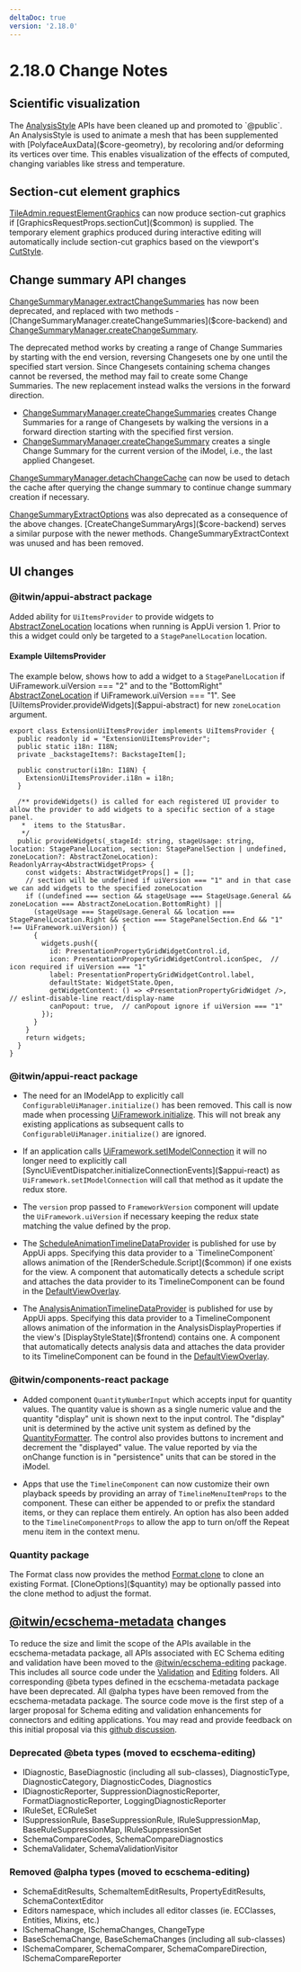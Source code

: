 ```yaml
---
deltaDoc: true
version: '2.18.0'
---
```

# 2.18.0 Change Notes

## Scientific visualization

The [AnalysisStyle]($common) APIs have been cleaned up and promoted to `@public`. An AnalysisStyle is used to animate a mesh that has been supplemented with [PolyfaceAuxData]($core-geometry), by recoloring and/or deforming its vertices over time. This enables visualization of the effects of computed, changing variables like stress and temperature.

## Section-cut element graphics

[TileAdmin.requestElementGraphics]($frontend) can now produce section-cut graphics if [GraphicsRequestProps.sectionCut]($common) is supplied. The temporary element graphics produced during interactive editing will automatically include section-cut graphics based on the viewport's [CutStyle]($common).

## Change summary API changes

[ChangeSummaryManager.extractChangeSummaries]($core-backend) has now been deprecated, and replaced with two methods - [ChangeSummaryManager.createChangeSummaries]($core-backend) and [ChangeSummaryManager.createChangeSummary]($core-backend).

The deprecated method works by creating a range of Change Summaries by starting with the end version, reversing Changesets one by one until the specified start version. Since Changesets containing schema changes cannot be reversed, the method may fail to create some Change Summaries. The new replacement instead walks the versions in the forward direction.

- [ChangeSummaryManager.createChangeSummaries]($core-backend) creates Change Summaries for a range of Changesets by walking the versions in a forward direction starting with the specified first version.
- [ChangeSummaryManager.createChangeSummary]($core-backend) creates a single Change Summary for the current version of the iModel, i.e., the last applied Changeset.

[ChangeSummaryManager.detachChangeCache]($core-backend)  can now be used to detach the cache after querying the change summary to continue change summary creation if necessary.

[ChangeSummaryExtractOptions]($core-backend) was also deprecated as a consequence of the above changes. [CreateChangeSummaryArgs]($core-backend) serves a similar purpose with the newer methods.
ChangeSummaryExtractContext was unused and has been removed.

## UI changes

### @itwin/appui-abstract package

Added ability for `UiItemsProvider` to provide widgets to [AbstractZoneLocation]($appui-abstract) locations when running is AppUi version 1. Prior to this a widget could only be targeted to a `StagePanelLocation` location.

#### Example UiItemsProvider

The example below, shows how to add a widget to a `StagePanelLocation` if UiFramework.uiVersion === "2" and to the "BottomRight" [AbstractZoneLocation]($appui-abstract) if UiFramework.uiVersion === "1".  See [UiItemsProvider.provideWidgets]($appui-abstract) for new `zoneLocation` argument.

```tsx
export class ExtensionUiItemsProvider implements UiItemsProvider {
  public readonly id = "ExtensionUiItemsProvider";
  public static i18n: I18N;
  private _backstageItems?: BackstageItem[];

  public constructor(i18n: I18N) {
    ExtensionUiItemsProvider.i18n = i18n;
  }

  /** provideWidgets() is called for each registered UI provider to allow the provider to add widgets to a specific section of a stage panel.
   *  items to the StatusBar.
   */
  public provideWidgets(_stageId: string, stageUsage: string, location: StagePanelLocation, section: StagePanelSection | undefined, zoneLocation?: AbstractZoneLocation): ReadonlyArray<AbstractWidgetProps> {
    const widgets: AbstractWidgetProps[] = [];
    // section will be undefined if uiVersion === "1" and in that case we can add widgets to the specified zoneLocation
    if ((undefined === section && stageUsage === StageUsage.General && zoneLocation === AbstractZoneLocation.BottomRight) ||
      (stageUsage === StageUsage.General && location === StagePanelLocation.Right && section === StagePanelSection.End && "1" !== UiFramework.uiVersion)) {
      {
        widgets.push({
          id: PresentationPropertyGridWidgetControl.id,
          icon: PresentationPropertyGridWidgetControl.iconSpec,  // icon required if uiVersion === "1"
          label: PresentationPropertyGridWidgetControl.label,
          defaultState: WidgetState.Open,
          getWidgetContent: () => <PresentationPropertyGridWidget />, // eslint-disable-line react/display-name
          canPopout: true,  // canPopout ignore if uiVersion === "1"
        });
      }
    }
    return widgets;
  }
}
```

### @itwin/appui-react package

- The need for an IModelApp to explicitly call `ConfigurableUiManager.initialize()` has been removed. This call is now made when processing [UiFramework.initialize]($appui-react). This will not break any existing applications as subsequent calls to `ConfigurableUiManager.initialize()` are ignored.

- If an application calls [UiFramework.setIModelConnection]($appui-react) it will no longer need to explicitly call [SyncUiEventDispatcher.initializeConnectionEvents]($appui-react) as `UiFramework.setIModelConnection` will call that method as it update the redux store.

- The `version` prop passed to `FrameworkVersion` component will update the `UiFramework.uiVersion` if necessary keeping the redux state matching the value defined by the prop.

- The [ScheduleAnimationTimelineDataProvider]($appui-react) is published for use by AppUi apps. Specifying this data provider to a `TimelineComponent` allows animation of the [RenderSchedule.Script]($common) if one exists for the view. A component that automatically detects a schedule script and attaches the data provider to its TimelineComponent can be found in the [DefaultViewOverlay]($appui-react).

- The [AnalysisAnimationTimelineDataProvider]($appui-react) is published for use by AppUi apps. Specifying this data provider to a TimelineComponent allows animation of the information in the AnalysisDisplayProperties if the view's [DisplayStyleState]($frontend) contains one. A component that automatically detects analysis data and attaches the data provider to its TimelineComponent can be found in the [DefaultViewOverlay]($appui-react).

### @itwin/components-react package

- Added component `QuantityNumberInput` which accepts input for quantity values. The quantity value is shown as a single numeric value and the quantity "display" unit is shown next to the input control. The "display" unit is determined by the active unit system as defined by the [QuantityFormatter]($frontend). The control also provides buttons to increment and decrement the "displayed" value. The value reported by via the onChange function is in "persistence" units that can be stored in the iModel.

- Apps that use the `TimelineComponent` can now customize their own playback speeds by providing an array of `TimelineMenuItemProps` to the component. These can either be appended to or prefix the standard items, or they can replace them entirely. An option has also been added to the `TimelineComponentProps` to allow the app to turn on/off the Repeat menu item in the context menu.

### Quantity package

The Format class now provides the method [Format.clone]($quantity) to clone an existing Format. [CloneOptions]($quantity) may be optionally passed into the clone method to adjust the format.

## [@itwin/ecschema-metadata](https://www.itwinjs.org/reference/ecschema-metadata/) changes

To reduce the size and limit the scope of the APIs available in the ecschema-metadata package, all APIs associated with EC Schema editing and validation have been moved to the [@itwin/ecschema-editing](https://www.itwinjs.org/reference/ecschema-editing/) package. This includes all source code under the [Validation](https://www.itwinjs.org/reference/ecschema-metadata/) and [Editing](https://www.itwinjs.org/reference/ecschema-metadata/editing/) folders. All corresponding @beta types defined in the ecschema-metadata package have been deprecated.  All @alpha types have been removed from the ecschema-metadata package. The source code move is the first step of a larger proposal for Schema editing and validation enhancements for connectors and editing applications. You may read and provide feedback on this initial proposal via this [github discussion](https://github.com/iTwin/itwinjs-core/discussions/1525).

### Deprecated @beta types (moved to ecschema-editing)

- IDiagnostic, BaseDiagnostic (including all sub-classes), DiagnosticType, DiagnosticCategory, DiagnosticCodes, Diagnostics
- IDiagnosticReporter, SuppressionDiagnosticReporter, FormatDiagnosticReporter, LoggingDiagnosticReporter
- IRuleSet, ECRuleSet
- ISuppressionRule, BaseSuppressionRule, IRuleSuppressionMap, BaseRuleSuppressionMap, IRuleSuppressionSet
- SchemaCompareCodes, SchemaCompareDiagnostics
- SchemaValidater, SchemaValidationVisitor

### Removed @alpha types (moved to ecschema-editing)

- SchemaEditResults, SchemaItemEditResults, PropertyEditResults,
SchemaContextEditor
- Editors namespace, which includes all editor classes (ie. ECClasses, Entities, Mixins, etc.)
- ISchemaChange, ISchemaChanges, ChangeType
- BaseSchemaChange, BaseSchemaChanges (including all sub-classes)
- ISchemaComparer, SchemaComparer, SchemaCompareDirection, ISchemaCompareReporter
